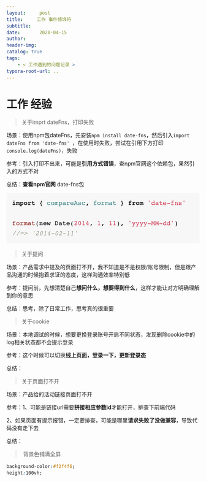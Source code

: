 ```yaml
---
layout:     post
title:     工作 事件修饰符
subtitle:  
date:       2020-04-15
author:     
header-img: 
catalog: true
tags:
    - < 工作遇到的问题记录 >
typora-root-url: ..
---
```



# 工作 经验

>关于imprt dateFns，打印失败

场景：使用npm包dateFns，先安装`npm install date-fns`，然后引入`import dateFns from 'date-fns' `，在使用时失败，尝试在引用下方打印`console.log(dateFns)`，失败

参考：引入打印不出来，可能是**引用方式错误**，查npm官网这个依赖包，果然引入的方式不对

总结：**查看npm官网** date-fns包

![image-20200415084458289](/img/assets_2019/image-20200415084458289.png)

> 关于提问

场景：产品需求中提及的页面打不开，我不知道是不是权限/账号限制，但是跟产品沟通的时候抱着求证的态度，这样沟通效率特别低

参考：提问前，先想清楚自己**想问什么，想要得到什么**，这样才能让对方明确理解到你的意思

总结：思考，除了日常工作，思考真的很重要

> 关于cookie

场景：本地调试的时候，想要更换登录账号开启不同状态，发现删除cookie中的log相关状态都不会提示登录

参考：这个时候可以切换**线上页面，登录一下，更新登录态**

总结：

> 关于页面打不开

场景：产品给的活动链接页面打不开

参考：1、可能是链接url需要**拼接相应参数id**才能打开，排查下前端代码

2、如果页面有提示报错，一定要排查，可能是哪里**请求失败了没做兼容**，导致代码没有走下去

总结：

> ​	背景色铺满全屏

```css
background-color:#f2f4f6;
height:100vh;
```



